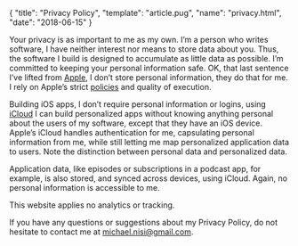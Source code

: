 {
  "title": "Privacy Policy",
  "template": "article.pug",
  "name": "privacy.html",
  "date": "2018-06-15"
}

Your privacy is as important to me as my own. I’m a person who writes software, I have neither interest nor means to store data about you. Thus, the software I build is designed to accumulate as little data as possible. I’m committed to keeping your personal information safe. OK, that last sentence I’ve lifted from [Apple](https://apple.com), I don’t store personal information, they do that for me. I rely on Apple’s strict [policies](https://www.apple.com/legal/privacy/) and quality of execution.

Building iOS apps, I don’t require personal information or logins, using [iCloud](https://support.apple.com/en-us/HT202303) I can build personalized apps without knowing anything personal about the users of my software, except that they have an iOS device. Apple’s iCloud handles authentication for me, capsulating personal information from me, while still letting me map personalized application data to users. Note the distinction between personal data and personalized data.

Application data, like episodes or subscriptions in a podcast app, for example, is also stored, and synced across devices, using iCloud. Again, no personal information is accessible to me.

This website applies no analytics or tracking.

If you have any questions or suggestions about my Privacy Policy, do not hesitate to contact me at <michael.nisi@gmail.com>.
